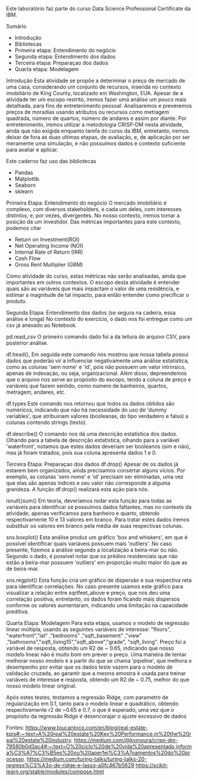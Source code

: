 Este laboratório faz parte do curso Data Science Professional Certificate da IBM.

Sumário
- Introdução
- Bibliotecas
- Primeira etapa: Entendimento do negócio
- Segunda etapa: Entendimento dos dados
- Terceira etapa: Preparaçao dos dados
- Quarta etapa: Modelagem


Introdução
Esta atividade se propõe a determinar o preço de mercado de uma casa, considerando um conjunto de recursos, inserida no contexto imobiliário de King County, localizado em Washington, EUA. 
Apesar de a atividade ter um escopo restrito, iremos fazer uma análise um pouco mais detalhada, para fins de entretenimento pessoal.
Analisaremos e preveremos preços de moradias usando atributos ou recursos como metragem quadrada, número de quartos, número de andares e assim por diante.
Por entretenimento, iremos utilizar a metodologia CRISP-DM nesta atividade, ainda que não exigida enquanto tarefa do curso da IBM, entretanto, iremos deixar de fora as duas ultimas etapas, de
avaliação, e, de aplicação por ser meramente uma simulação, e não possuímos dados e contexto suficiente para avaliar e aplicar.

Este caderno faz uso das bibliotecas
  - Pandas
  - Matplotlib
  - Seaborn
  - sklearn

Primeira Etapa: Entendimento do negócio
O mercado imobiliário é complexo, com diversos stakeholders, e cada um deles, com interesses distintos, e, por vezes, divergentes. No nosso contexto, iremos tomar a posição de um investidor.
Das métricas importantes para este contexto, podemos citar 
- Return on Investment(ROI)
- Net Operating Income (NOI)
- Internal Rate of Return (IRR)
- Cash Flow
- Gross Rent Multiplier (GRM)

Como atividade do curso, estas métricas não serão analisadas, ainda que importantes em outros contextos.
O escopo desta atividade é entender quais são as variáveis que mais impactam o valor de uma residência, e estimar a magnitude de tal impacto, para então entender como precificar o produto.

Segunda Etapa: Entendimento dos dados (se segura na cadeira, essa análise é longa)
No contexto do exercício, o dado nos foi entregue como um csv já anexado ao Notebook.

pd.read_csv
O primeiro comando dado foi a da leitura do arquivo CSV, para posterior análise.

df.head(), 
Em seguida este comando nos mostrou que nossa tabela possui dados que poderão vir a influenciar negativamente uma análise estatística, como as colunas 'sem nome' e 'id', pois não possuem um 
valor intrinsico, apenas de indexação, ou seja, organizacional.
Além disso, depreendemos que o arquivo nos serve ao propósito do escopo, tendo a coluna de preço e variáveis que fazem sentido, como numero de banheiros, quartos, metragem, andares, etc.

df.types
Este comando nos retornou que todos os dados obtidos são numéricos, indicando que não há necessidade do uso de 'dummy variables', que atribuiriam valores (booleanas, do tipo verdadeiro e falso) a colunas
contendo strings (texto).

df.describe()
O comando nos dá uma descrição estatística dos dados. 
Olhando para a tabela de descrição estatística, olhando para a variável 'waterfront', notamos que estes dados deveriam ser booleanos (sim e não), mas já foram tratados, pois sua coluna apresenta dados 1 e 0.

Terceira Etapa: Preparaçao dos dados
df.drop()
Apesar de os dados já estarem bem organizados, ainda precisamos consertar alguns vícios. Por exemplo, as colunas 'sem nome' e 'id' precisam ser eliminadas, uma vez que elas são apenas índices e seu valor
não corresponde a alguma grandeza. A função df.drop() realizará esta ação para nós.

isnull()sum()
Em teoria, deveríamos rodar esta função para todas as variáveis para identificar se possuímos dados faltantes, mas no contexto da atividade, apenas verificamos para banheiro e quarto, obtendo respectivamente
10 e 13 valores em branco. Para tratar estes dados iremos substituir os valores em branco pela média de suas respectivas colunas.

sns.boxplot()
Esta análise produz um gráfico 'box and whiskers', em que é possível identificar quais variáveis possuem mais 'outliers'. No caso presente, fizemos a análise segundo a localização a beira-mar ou não. Segundo o 
dado, é possível notar que os prédios residenciais que não estão a beira-mar possuem 'outliers' em proporção muito maior do que as de beira-mar.

sns.regplot()
Esta função cria um gráfico de dispersão e sua respectiva reta para identificar correlações. No caso presente usamos este gráfico para visualizar a relação entre sqrtfeet_above e preço, que nos deu uma correlação positiva,
entretanto, os dados foram ficando mais dispersos conforme os valores aumentaram, indicando uma limitação na capacidade preditiva.

Quarta Etapa: Modelagem
Para esta etapa, usamos o modelo de regressão linear múltipla, usando as seguintes variáveis de interesse: "floors", "waterfront","lat" ,"bedrooms" ,"sqft_basement" ,"view" ,"bathrooms","sqft_living15","sqft_above","grade",
"sqft_living". Preço foi a variável de resposta, obtendo um R2 de ~ 0.65, indicando que nosso modelo linear não é muito bom em prever o preço.
Uma maneira de tentar melhorar nosso modelo é a partir do que se chama 'pipeline', que melhora o desempenho por evitar que os dados teste vazem para o modelo de validação cruzada, ao garantir que a mesma amostra
é usada para treinar variáveis de interesse e resposta, obtendo um R2 de ~ 0.75, melhor do que nosso modelo linear original.

Após estes testes, testamos a regressão Ridge, com parametro de regularização em 0.1, tanto para o modelo linear e quadrático, obtendo respectivamente r2 de ~0.65 e 0.7, o que é esperado, uma vez que o propósito 
da regressão Ridge é desencorajar o ajuste excessivo de dados

Fontes:
https://www.toucantoco.com/en/blog/real-estate-kpis#:~:text=A%20real%20estate%20Key%20Performance,in%20the%20real%20estate%20industry.
https://medium.com/@kvmoura/crisp-dm-79580b0d3ac4#:~:text=O%20ciclo%20de%20vida%20apresentado,informa%C3%A7%C3%B5es%20ou%20aperfei%C3%A7oamentos%20do%20processo.
https://medium.com/turing-talks/turing-talks-20-regress%C3%A3o-de-ridge-e-lasso-a0fc467b5629
https://scikit-learn.org/stable/modules/compose.html


